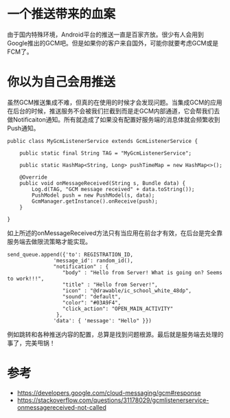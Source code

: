# 一个推送带来的血案
由于国内特殊环境，Android平台的推送一直是百家齐放。很少有人会用到Google推出的GCM吧。但是如果你的客户来自国外，可能你就要考虑GCM或是FCM了。
# 你以为自己会用推送
虽然GCM推送集成不难，但真的在使用的时候才会发现问题。当集成GCM的应用在后台的时候，推送服务不会被我们拦截到而是走GCM内部通道，它会帮我们去做Notificaiton通知。所有就造成了如果没有配置好服务端的消息体就会频繁收到Push通知。
```
public class MyGcmListenerService extends GcmListenerService {

    public static final String TAG = "MyGcmListenerService";

    public static HashMap<String, Long> pushTimeMap = new HashMap<>();

    @Override
    public void onMessageReceived(String s, Bundle data) {
        Log.d(TAG, "GCM message received" + data.toString());
        PushModel push = new PushModel(s, data);
        GcmManager.getInstance().onReceive(push);
    }

}
```
如上所述的onMessageReceived方法只有当应用在前台才有效，在后台是完全靠服务端去做限流策略才能实现。
```
send_queue.append({'to': REGISTRATION_ID,
               'message_id': random_id(),
               "notification" : {
                  "body" : "Hello from Server! What is going on? Seems to work!!!",
                  "title" : "Hello from Server!",
                  "icon" : "@drawable/ic_school_white_48dp",
                  "sound": "default",
                  "color": "#03A9F4",
                  "click_action": "OPEN_MAIN_ACTIVITY"
                },
               'data': { 'message': "Hello" }})
```
例如跳转和各种推送内容的配置，总算是找到问题根源。最后就是服务端去处理的事了，完美甩锅！
# 参考
* https://developers.google.com/cloud-messaging/gcm#response
* https://stackoverflow.com/questions/31178029/gcmlistenerservice-onmessagereceived-not-called 